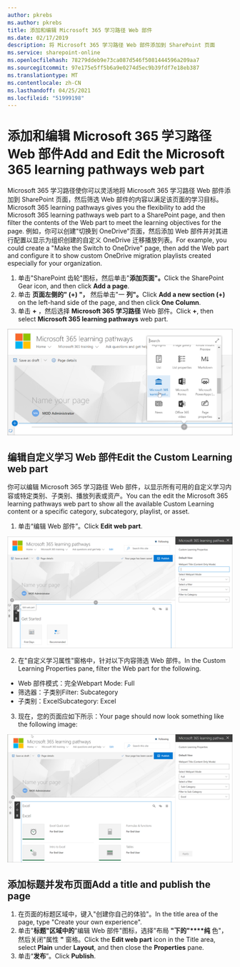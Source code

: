 ```yaml
---
author: pkrebs
ms.author: pkrebs
title: 添加和编辑 Microsoft 365 学习路径 Web 部件
ms.date: 02/17/2019
description: 将 Microsoft 365 学习路径 Web 部件添加到 SharePoint 页面
ms.service: sharepoint-online
ms.openlocfilehash: 78279ddeb9e73ca087d546f5081444596a209aa7
ms.sourcegitcommit: 97e175e5ff5b6a9e0274d5ec9b39fdf7e18eb387
ms.translationtype: MT
ms.contentlocale: zh-CN
ms.lasthandoff: 04/25/2021
ms.locfileid: "51999198"
---
```

# <a name="add-and-edit-the-microsoft-365-learning-pathways-web-part"></a><span data-ttu-id="53b66-103">添加和编辑 Microsoft 365 学习路径 Web 部件</span><span class="sxs-lookup"><span data-stu-id="53b66-103">Add and Edit the Microsoft 365 learning pathways web part</span></span>

<span data-ttu-id="53b66-104">Microsoft 365 学习路径使你可以灵活地将 Microsoft 365 学习路径 Web 部件添加到 SharePoint 页面，然后筛选 Web 部件的内容以满足该页面的学习目标。</span><span class="sxs-lookup"><span data-stu-id="53b66-104">Microsoft 365 learning pathways gives you the flexibility to add the Microsoft 365 learning pathways web part to a SharePoint page, and then filter the contents of the Web part to meet the learning objectives for the page.</span></span> <span data-ttu-id="53b66-105">例如，你可以创建"切换到 OneDrive"页面，然后添加 Web 部件并对其进行配置以显示为组织创建的自定义 OneDrive 迁移播放列表。</span><span class="sxs-lookup"><span data-stu-id="53b66-105">For example, you could create a "Make the Switch to OneDrive" page, then add the Web part and configure it to show custom OneDrive migration playlists created especially for your organization.</span></span>

1.  <span data-ttu-id="53b66-106">单击"SharePoint 齿轮"图标，然后单击"**添加页面"。**</span><span class="sxs-lookup"><span data-stu-id="53b66-106">Click the SharePoint Gear icon, and then click **Add a page**.</span></span>
2.  <span data-ttu-id="53b66-107">单击 **页面左侧的" (+) "，** 然后单击"一 **列"。**</span><span class="sxs-lookup"><span data-stu-id="53b66-107">Click **Add a new section (+)** on the left-hand side of the page, and then click **One Column**.</span></span>
3.  <span data-ttu-id="53b66-108">单击 **+** ，然后选择 **Microsoft 365 学习路径** Web 部件。</span><span class="sxs-lookup"><span data-stu-id="53b66-108">Click **+**, then select **Microsoft 365 learning pathways** web part.</span></span> 

![cg-webpartadd.png](media/cg-webpartadd.png)

## <a name="edit-the-custom-learning-web-part"></a><span data-ttu-id="53b66-110">编辑自定义学习 Web 部件</span><span class="sxs-lookup"><span data-stu-id="53b66-110">Edit the Custom Learning web part</span></span>
<span data-ttu-id="53b66-111">你可以编辑 Microsoft 365 学习路径 Web 部件，以显示所有可用的自定义学习内容或特定类别、子类别、播放列表或资产。</span><span class="sxs-lookup"><span data-stu-id="53b66-111">You can the edit the Microsoft 365 learning pathways web part to show all the available Custom Learning content or a specific category, subcategory, playlist, or asset.</span></span> 

1.  <span data-ttu-id="53b66-112">单击“编辑 Web 部件”。</span><span class="sxs-lookup"><span data-stu-id="53b66-112">Click **Edit web part**.</span></span>

![cg-webpartedit.png](media/cg-webpartedit.png)

2. <span data-ttu-id="53b66-114">在"自定义学习属性"窗格中，针对以下内容筛选 Web 部件。</span><span class="sxs-lookup"><span data-stu-id="53b66-114">In the Custom Learning Properties pane, filter the Web part for the following.</span></span> 

- <span data-ttu-id="53b66-115">Web 部件模式：完全</span><span class="sxs-lookup"><span data-stu-id="53b66-115">Webpart Mode: Full</span></span>
- <span data-ttu-id="53b66-116">筛选器：子类别</span><span class="sxs-lookup"><span data-stu-id="53b66-116">Filter: Subcategory</span></span>
- <span data-ttu-id="53b66-117">子类别：Excel</span><span class="sxs-lookup"><span data-stu-id="53b66-117">Subcategory: Excel</span></span>

3. <span data-ttu-id="53b66-118">现在，您的页面应如下所示：</span><span class="sxs-lookup"><span data-stu-id="53b66-118">Your page should now look something like the following image:</span></span> 

![cg-webpartfilter.png](media/cg-webpartfilter.png)

## <a name="add-a-title-and-publish-the-page"></a><span data-ttu-id="53b66-120">添加标题并发布页面</span><span class="sxs-lookup"><span data-stu-id="53b66-120">Add a title and publish the page</span></span>
1. <span data-ttu-id="53b66-121">在页面的标题区域中，键入"创建你自己的体验"。</span><span class="sxs-lookup"><span data-stu-id="53b66-121">In the title area of the page, type "Create your own experience".</span></span>
2. <span data-ttu-id="53b66-122">单击"**标题"区域中的**"编辑 Web 部件"图标，选择"布局 **"下的"\*\*\*\*纯** 色"，然后关闭"属性 **"** 窗格。</span><span class="sxs-lookup"><span data-stu-id="53b66-122">Click the **Edit web part** icon in the Title area, select **Plain** under **Layout**, and then close the **Properties** pane.</span></span>
3. <span data-ttu-id="53b66-123">单击“**发布**”。</span><span class="sxs-lookup"><span data-stu-id="53b66-123">Click **Publish**.</span></span>
